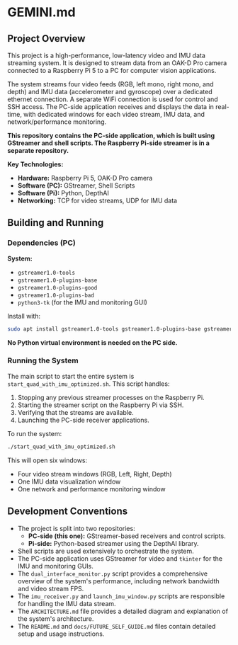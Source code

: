 # GEMINI.md

## Project Overview

This project is a high-performance, low-latency video and IMU data streaming system. It is designed to stream data from an OAK-D Pro camera connected to a Raspberry Pi 5 to a PC for computer vision applications.

The system streams four video feeds (RGB, left mono, right mono, and depth) and IMU data (accelerometer and gyroscope) over a dedicated ethernet connection. A separate WiFi connection is used for control and SSH access. The PC-side application receives and displays the data in real-time, with dedicated windows for each video stream, IMU data, and network/performance monitoring.

**This repository contains the PC-side application, which is built using GStreamer and shell scripts. The Raspberry Pi-side streamer is in a separate repository.**

**Key Technologies:**

*   **Hardware:** Raspberry Pi 5, OAK-D Pro camera
*   **Software (PC):** GStreamer, Shell Scripts
*   **Software (Pi):** Python, DepthAI
*   **Networking:** TCP for video streams, UDP for IMU data

## Building and Running

### Dependencies (PC)

**System:**
*   `gstreamer1.0-tools`
*   `gstreamer1.0-plugins-base`
*   `gstreamer1.0-plugins-good`
*   `gstreamer1.0-plugins-bad`
*   `python3-tk` (for the IMU and monitoring GUI)

Install with:
```bash
sudo apt install gstreamer1.0-tools gstreamer1.0-plugins-base gstreamer1.0-plugins-good gstreamer1.0-plugins-bad python3-tk
```

**No Python virtual environment is needed on the PC side.**

### Running the System

The main script to start the entire system is `start_quad_with_imu_optimized.sh`. This script handles:
1.  Stopping any previous streamer processes on the Raspberry Pi.
2.  Starting the streamer script on the Raspberry Pi via SSH.
3.  Verifying that the streams are available.
4.  Launching the PC-side receiver applications.

To run the system:
```bash
./start_quad_with_imu_optimized.sh
```

This will open six windows:
*   Four video stream windows (RGB, Left, Right, Depth)
*   One IMU data visualization window
*   One network and performance monitoring window

## Development Conventions

*   The project is split into two repositories:
    *   **PC-side (this one):** GStreamer-based receivers and control scripts.
    *   **Pi-side:** Python-based streamer using the DepthAI library.
*   Shell scripts are used extensively to orchestrate the system.
*   The PC-side application uses GStreamer for video and `tkinter` for the IMU and monitoring GUIs.
*   The `dual_interface_monitor.py` script provides a comprehensive overview of the system's performance, including network bandwidth and video stream FPS.
*   The `imu_receiver.py` and `launch_imu_window.py` scripts are responsible for handling the IMU data stream.
*   The `ARCHITECTURE.md` file provides a detailed diagram and explanation of the system's architecture.
*   The `README.md` and `docs/FUTURE_SELF_GUIDE.md` files contain detailed setup and usage instructions.